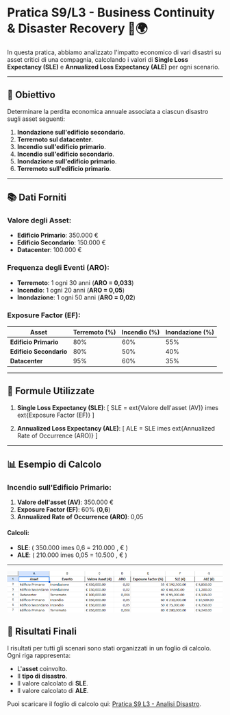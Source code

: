 
# Pratica S9/L3 - **Business Continuity & Disaster Recovery** 💼🌍

In questa pratica, abbiamo analizzato l'impatto economico di vari disastri su asset critici di una compagnia, calcolando i valori di **Single Loss Expectancy (SLE)** e **Annualized Loss Expectancy (ALE)** per ogni scenario.

---

## 📝 **Obiettivo**
Determinare la perdita economica annuale associata a ciascun disastro sugli asset seguenti:
1. **Inondazione sull'edificio secondario**.
2. **Terremoto sul datacenter**.
3. **Incendio sull'edificio primario**.
4. **Incendio sull'edificio secondario**.
5. **Inondazione sull'edificio primario**.
6. **Terremoto sull'edificio primario**.

---

## 📚 **Dati Forniti**

### **Valore degli Asset**:
- **Edificio Primario**: 350.000 €
- **Edificio Secondario**: 150.000 €
- **Datacenter**: 100.000 €

### **Frequenza degli Eventi (ARO)**:
- **Terremoto**: 1 ogni 30 anni (**ARO = 0,033**)
- **Incendio**: 1 ogni 20 anni (**ARO = 0,05**)
- **Inondazione**: 1 ogni 50 anni (**ARO = 0,02**)

### **Exposure Factor (EF)**:
| Asset               | Terremoto (%) | Incendio (%) | Inondazione (%) |
|---------------------|---------------|--------------|-----------------|
| **Edificio Primario**  | 80%           | 60%          | 55%             |
| **Edificio Secondario**| 80%           | 50%          | 40%             |
| **Datacenter**        | 95%           | 60%          | 35%             |

---

## 🧮 **Formule Utilizzate**

1. **Single Loss Expectancy (SLE)**:
   \[
   SLE = 	ext{Valore dell'asset (AV)} 	imes 	ext{Exposure Factor (EF)}
   \]

2. **Annualized Loss Expectancy (ALE)**:
   \[
   ALE = SLE 	imes 	ext{Annualized Rate of Occurrence (ARO)}
   \]

---

## 📊 **Esempio di Calcolo**

### **Incendio sull'Edificio Primario**:
1. **Valore dell'asset (AV)**: 350.000 €
2. **Exposure Factor (EF)**: 60% (**0,6**)
3. **Annualized Rate of Occurrence (ARO)**: 0,05

#### Calcoli:
- **SLE**: \( 350.000 	imes 0,6 = 210.000 \, € \)
- **ALE**: \( 210.000 	imes 0,05 = 10.500 \, € \)

---

![Screenshot](./Screenshot.png)

## 📂 **Risultati Finali**

I risultati per tutti gli scenari sono stati organizzati in un foglio di calcolo. Ogni riga rappresenta:
- L'**asset** coinvolto.
- Il **tipo di disastro**.
- Il valore calcolato di **SLE**.
- Il valore calcolato di **ALE**.

Puoi scaricare il foglio di calcolo qui: [Pratica S9 L3 - Analisi Disastro](S9L3_analisi.xlsx).

